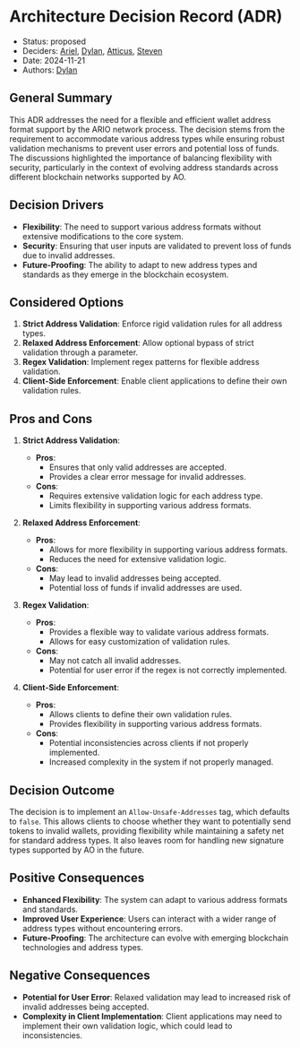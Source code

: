 # Architecture Decision Record (ADR)

- Status: proposed
- Deciders: [Ariel], [Dylan], [Atticus], [Steven]
- Date: 2024-11-21
- Authors: [Dylan]

## General Summary

This ADR addresses the need for a flexible and efficient wallet address format support by the ARIO network process. The decision stems from the requirement to accommodate various address types while ensuring robust validation mechanisms to prevent user errors and potential loss of funds. The discussions highlighted the importance of balancing flexibility with security, particularly in the context of evolving address standards across different blockchain networks supported by AO.

## Decision Drivers

- **Flexibility**: The need to support various address formats without extensive modifications to the core system.
- **Security**: Ensuring that user inputs are validated to prevent loss of funds due to invalid addresses.
- **Future-Proofing**: The ability to adapt to new address types and standards as they emerge in the blockchain ecosystem.

## Considered Options

1. **Strict Address Validation**: Enforce rigid validation rules for all address types.
2. **Relaxed Address Enforcement**: Allow optional bypass of strict validation through a parameter.
3. **Regex Validation**: Implement regex patterns for flexible address validation.
4. **Client-Side Enforcement**: Enable client applications to define their own validation rules.

## Pros and Cons

1. **Strict Address Validation**:

   - **Pros**:
     - Ensures that only valid addresses are accepted.
     - Provides a clear error message for invalid addresses.
   - **Cons**:
     - Requires extensive validation logic for each address type.
     - Limits flexibility in supporting various address formats.

2. **Relaxed Address Enforcement**:

   - **Pros**:
     - Allows for more flexibility in supporting various address formats.
     - Reduces the need for extensive validation logic.
   - **Cons**:
     - May lead to invalid addresses being accepted.
     - Potential loss of funds if invalid addresses are used.

3. **Regex Validation**:

   - **Pros**:
     - Provides a flexible way to validate various address formats.
     - Allows for easy customization of validation rules.
   - **Cons**:
     - May not catch all invalid addresses.
     - Potential for user error if the regex is not correctly implemented.

4. **Client-Side Enforcement**:
   - **Pros**:
     - Allows clients to define their own validation rules.
     - Provides flexibility in supporting various address formats.
   - **Cons**:
     - Potential inconsistencies across clients if not properly implemented.
     - Increased complexity in the system if not properly managed.

## Decision Outcome

The decision is to implement an `Allow-Unsafe-Addresses` tag, which defaults to `false`. This allows clients to choose whether they want to potentially send tokens to invalid wallets, providing flexibility while maintaining a safety net for standard address types. It also leaves room for handling new signature types supported by AO in the future.

## Positive Consequences

- **Enhanced Flexibility**: The system can adapt to various address formats and standards.
- **Improved User Experience**: Users can interact with a wider range of address types without encountering errors.
- **Future-Proofing**: The architecture can evolve with emerging blockchain technologies and address types.

## Negative Consequences

- **Potential for User Error**: Relaxed validation may lead to increased risk of invalid addresses being accepted.
- **Complexity in Client Implementation**: Client applications may need to implement their own validation logic, which could lead to inconsistencies.

[Ariel]: https://github.com/arielmelendez
[Dylan]: https://github.com/dtfiedler
[Atticus]: https://github.com/atticusofsparta
[Steven]: https://github.com/kunstmusik
